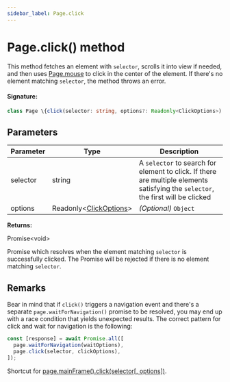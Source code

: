 ```yaml
---
sidebar_label: Page.click
---
```


# Page.click() method

This method fetches an element with `selector`, scrolls it into view if needed, and then uses [Page.mouse](./puppeteer.page.md) to click in the center of the element. If there's no element matching `selector`, the method throws an error.

#### Signature:

```typescript
class Page \{click(selector: string, options?: Readonly<ClickOptions>): Promise<void>;\}
```

## Parameters

| Parameter | Type                                                        | Description                                                                                                                                            |
| --------- | ----------------------------------------------------------- | ------------------------------------------------------------------------------------------------------------------------------------------------------ |
| selector  | string                                                      | A <code>selector</code> to search for element to click. If there are multiple elements satisfying the <code>selector</code>, the first will be clicked |
| options   | Readonly&lt;[ClickOptions](./puppeteer.clickoptions.md)&gt; | _(Optional)_ <code>Object</code>                                                                                                                       |

**Returns:**

Promise&lt;void&gt;

Promise which resolves when the element matching `selector` is successfully clicked. The Promise will be rejected if there is no element matching `selector`.

## Remarks

Bear in mind that if `click()` triggers a navigation event and there's a separate `page.waitForNavigation()` promise to be resolved, you may end up with a race condition that yields unexpected results. The correct pattern for click and wait for navigation is the following:

```ts
const [response] = await Promise.all([
  page.waitForNavigation(waitOptions),
  page.click(selector, clickOptions),
]);
```

Shortcut for [page.mainFrame().click(selector\[, options\])](./puppeteer.frame.click.md).
